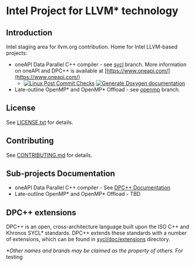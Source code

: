 # Intel Project for LLVM\* technology

## Introduction

Intel staging area for llvm.org contribution.
Home for Intel LLVM-based projects:

* oneAPI Data Parallel C++ compiler - see
  [sycl](https://github.com/intel/llvm/tree/sycl) branch. More information on
  oneAPI and DPC++ is available at
  [https://www.oneapi.com/](https://www.oneapi.com/)
  * [![Linux Post Commit Checks](https://github.com/intel/llvm/workflows/Linux%20Post%20Commit%20Checks/badge.svg)](https://github.com/intel/llvm/actions?query=workflow%3A%22Linux+Post+Commit+Checks%22)
    [![Generate Doxygen documentation](https://github.com/intel/llvm/workflows/Generate%20Doxygen%20documentation/badge.svg)](https://github.com/intel/llvm/actions?query=workflow%3A%22Generate+Doxygen+documentation%22)
* Late-outline OpenMP\* and OpenMP\* Offload - see
  [openmp](https://github.com/intel/llvm/tree/openmp) branch.

## License

See [LICENSE.txt](sycl/LICENSE.TXT) for details.

## Contributing

See [CONTRIBUTING.md](CONTRIBUTING.md) for details.

## Sub-projects Documentation

* oneAPI Data Parallel C++ compiler - See
  [DPC++ Documentation](https://intel.github.io/llvm-docs/)
* Late-outline OpenMP\* and OpenMP\* Offload - TBD

## DPC++ extensions

DPC++ is an open, cross-architecture language built upon the ISO C++ and Khronos
SYCL\* standards. DPC++ extends these standards with a number of extensions,
which can be found in [sycl/doc/extensions](sycl/doc/extensions) directory.

*\*Other names and brands may be claimed as the property of others.*
For testing

